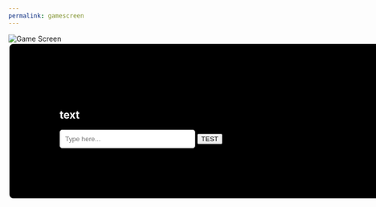 ```yaml
---
permalink: gamescreen
---
```


<img src="https://i.postimg.cc/MKSYj4dq/image.png" alt="Game Screen" usemap="#gameMap">

<html lang="en">
<head>
  <meta charset="UTF-8">
  <meta name="viewport" content="width=device-width, initial-scale=1.0">
  <style>
    .black-box {
      background-color: black;
      color: white;
      padding: 100px;
      border-radius: 10px;
      border: 2px solid white;
      text-align: left;
      width: 900px;
    }
    .white-input {
      background-color: white;
      padding: 10px;
      border: 1px solid #ccc;
      border-radius: 5px;
      width: 30%;
      box-sizing: border-box; /* Include padding and border in the width calculation */
    }
  </style>
  <title>Black Box with White Input</title>
</head>
<body>
  <div class="black-box">
    <h2>text</h2>
    <input type="text" class="white-input" placeholder="Type here..." id="playerinput">
    <button onclick="sendInput">TEST</button>
  </div>


</body>
<script>
    function sendInput(input) {
         input = document.getElementById("playerinput");
         inputValue = input.value
        console.log(inputValue)
    }
    
</script>
</html>
